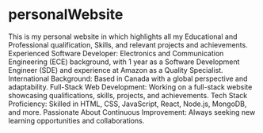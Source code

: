 # personalWebsite
This is my personal website in which highlights all my Educational and Professional qualification, Skills, and relevant projects and achievements.
Experienced Software Developer: Electronics and Communication Engineering (ECE) background, with 1 year as a Software Development Engineer (SDE) and experience at Amazon as a Quality Specialist.
International Background: Based in Canada with a global perspective and adaptability.
Full-Stack Web Development: Working on a full-stack website showcasing qualifications, skills, projects, and achievements.
Tech Stack Proficiency: Skilled in HTML, CSS, JavaScript, React, Node.js, MongoDB, and more.
Passionate About Continuous Improvement: Always seeking new learning opportunities and collaborations.
